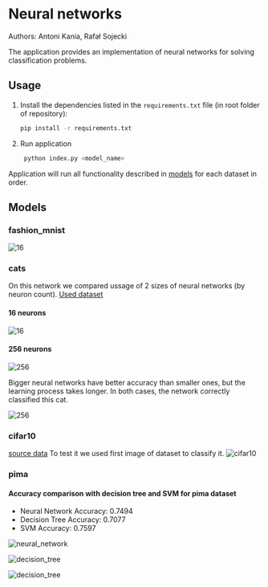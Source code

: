 # Neural networks

Authors: Antoni Kania, Rafał Sojecki

The application provides an implementation of neural networks for solving classification problems.

## Usage

1. Install the dependencies listed in the `requirements.txt` file (in root folder of repository):
    ```bash
    pip install -r requirements.txt
    ```
2. Run application
   ```bash
    python index.py <model_name>
    ```

Application will run all functionality described in [models](Models) for each dataset in order.

## Models

### fashion_mnist
![16](media/mnist.png)
### cats

On this network we compared ussage of 2 sizes of neural networks (by neuron count). [Used dataset](https://www.kaggle.com/datasets/yapwh1208/cats-breed-dataset/data)

#### 16 neurons

![16](media/16.png)

#### 256 neurons

![256](media/256.png)

Bigger neural networks have better accuracy than smaller ones, but the learning process takes longer. In both cases, the network correctly classified this cat.

 ![256](resources/random.jpg)
### cifar10
[source data](https://www.cs.toronto.edu/~kriz/cifar.html)
To test it we used first image of dataset to classify it.
![cifar10](media/cifar10.png)
### pima

#### Accuracy comparison with decision tree and SVM for pima dataset
- Neural Network Accuracy: 0.7494
- Decision Tree Accuracy: 0.7077
- SVM Accuracy: 0.7597

![neural_network](media/accuracy_pima_neural_network.png)

![decision_tree](media/accuracy_pima_decision_tree.png)

![decision_tree](media/accuracy_pima_svm.png)

